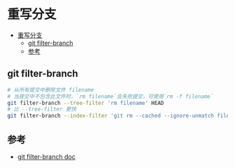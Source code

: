 # 重写分支

- [重写分支](#%E9%87%8D%E5%86%99%E5%88%86%E6%94%AF)
  - [git filter-branch](#git-filter-branch)
  - [参考](#%E5%8F%82%E8%80%83)

## git filter-branch

```sh
# 从所有提交中删除文件 filename
# 当提交中不包含此文件时，`rm filename`会失败提交，可使用`rm -f filename`
git filter-branch --tree-filter 'rm filename' HEAD
# 比 --tree-filter 更快
git filter-branch --index-filter 'git rm --cached --ignore-unmatch filename' HEAD
```

## 参考

- [git filter-branch doc](https://git-scm.com/docs/git-filter-branch)
